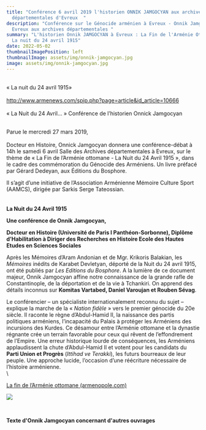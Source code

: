 ```yaml
---
title: "Conférence 6 avril 2019 l'historien ONNIK JAMGOCYAN aux archives
  départementales d'Evreux  "
description: "Conférence sur le Génocide arménien à Evreux - Onnik Jamgocyan à
  Evreux aux archives départementales "
summary: "L'historien Onnik JAMGOCYAN à Evreux : La Fin de l'Arménie Ottomane -
  La nuit du 24 avril 1915"
date: 2022-05-02
thumbnailImagePosition: left
thumbnailImage: assets/img/onnik-jamgocyan.jpg
image: assets/img/onnik-jamgocyan.jpg
---
```

\
« La nuit du 24 avril 1915»\
\
<http://www.armenews.com/spip.php?page=article&id_article=10666>\
\
« La Nuit du 24 Avril... » Conférence de l’historien Onnick Jamgocyan

\
Parue le mercredi 27 mars 2019,\
\
Docteur en Histoire, Onnick Jamgocyan donnera une conférence-débat à 14h le samedi 6 avril Salle des Archives départementales à Evreux, sur le thème de « La Fin de l’Arménie ottomane - La Nuit du 24 Avril 1915 », dans le cadre des commémoration du Génocide des Arméniens. Un livre préfacé par Gérard Dedeyan, aux Éditions du Bosphore.

Il s’agit d’une initiative de l’Association Arménienne Mémoire Culture Sport (AAMCS), dirigée par Sarkis Serge Tateossian.\
\
\
**La Nuit du 24 Avril 1915**

**Une conférence de Onnik Jamgocyan,**

**Docteur en Histoire (Université de Paris I Panthéon-Sorbonne), Diplôme d’Habilitation à Diriger des Recherches en Histoire Ecole des Hautes Etudes en Sciences Sociales**

Après les Mémoires d’Aram Andonian et de Mgr. Krikoris Balakian, les *Mémoires* inédits de Karabet Devletyan, déporté de la Nuit du 24 avril 1915, ont été publiés par *Les Editions du Bosphore*. A la lumière de ce document majeur, Onnik Jamgocyan affine notre connaissance de la grande rafle de Constantinople, de la déportation et de la vie à Tchankiri. On apprend des détails inconnus sur **Komitas Vartabed, Daniel Varoujan et Rouben Sévag**.

Le conférencier – un spécialiste internationalement reconnu du sujet – explique la marche de la « *Nation fidèle* » vers le premier génocide du 20e siècle. Il raconte le règne d’Abdul-Hamid II, la naissance des partis politiques arméniens, l’incapacité du Palais à protéger les Arméniens des incursions des Kurdes. Ce désamour entre l’Arménie ottomane et la dynastie régnante crée un terrain favorable pour ceux qui rêvent de l’effondrement de l’Empire. Une erreur historique lourde de conséquences, les Arméniens applaudissent la chute d’Abdul-Hamid II et votent pour les candidats du **Parti Union et Progrès** (*Ittihad ve Terakki*), les futurs bourreaux de leur peuple. Une approche lucide, l’occasion d’une réécriture nécessaire de l’histoire arménienne.\
\
<!--StartFragment-->

[La fin de l’Arménie ottomane (armenopole.com)](https://armenopole.com/la-fin-de-l-armenie-ottomane.html)

<!--EndFragment-->

![](assets/img/onnik-6-avril-2019-aamcs.png)

![]()

\
**Texte d'Onnik Jamgocyan concernant d'autres ouvrages**